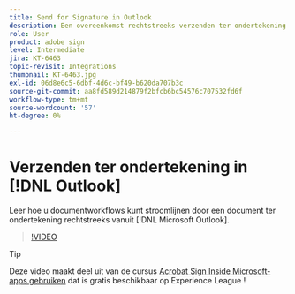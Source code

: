 ```yaml
---
title: Send for Signature in Outlook
description: Een overeenkomst rechtstreeks verzenden ter ondertekening in Microsoft Outlook
role: User
product: adobe sign
level: Intermediate
jira: KT-6463
topic-revisit: Integrations
thumbnail: KT-6463.jpg
exl-id: 06d8e6c5-6dbf-4d6c-bf49-b620da707b3c
source-git-commit: aa8fd589d214879f2bfcb6bc54576c707532fd6f
workflow-type: tm+mt
source-wordcount: '57'
ht-degree: 0%

---
```


# Verzenden ter ondertekening in [!DNL Outlook]

Leer hoe u documentworkflows kunt stroomlijnen door een document ter ondertekening rechtstreeks vanuit [!DNL Microsoft Outlook].

>[!VIDEO](https://video.tv.adobe.com/v/37839?quality=12&learn=on&hidetitle=true)

>[!TIP]
>
>Deze video maakt deel uit van de cursus [Acrobat Sign Inside Microsoft-apps gebruiken](https://experienceleague.adobe.com/?recommended=Sign-U-1-2020.2) dat is gratis beschikbaar op Experience League !
